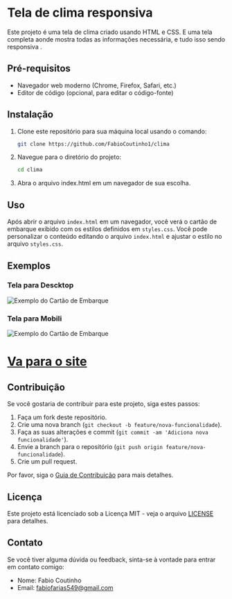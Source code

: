 # Tela de clima responsiva  
Este projeto é uma tela de clima criado usando HTML e CSS. E uma tela completa aonde mostra todas as informações necessária, e tudo isso sendo responsiva .

## Pré-requisitos

- Navegador web moderno (Chrome, Firefox, Safari, etc.)
- Editor de código (opcional, para editar o código-fonte)

## Instalação

1. Clone este repositório para sua máquina local usando o comando:
   ```bash
   git clone https://github.com/FabioCoutinho1/clima
2. Navegue para o diretório do projeto:
    ```bash
    cd clima
3. Abra o arquivo index.html em um navegador de sua escolha.

## Uso

Após abrir o arquivo `index.html` em um navegador, você verá o cartão de embarque exibido com os estilos definidos em `styles.css`. Você pode personalizar o conteúdo editando o arquivo `index.html` e ajustar o estilo no arquivo `styles.css`.

## Exemplos

### Tela para Descktop
![Exemplo do Cartão de Embarque](assets/tela-inteira.png)

### Tela para Mobili
![Exemplo do Cartão de Embarque](assets/tela-reduzida.png)

# [Va para o site](https://fabiocoutinho1.github.io/clima/)

## Contribuição

Se você gostaria de contribuir para este projeto, siga estes passos:

1. Faça um fork deste repositório.
2. Crie uma nova branch (`git checkout -b feature/nova-funcionalidade`).
3. Faça as suas alterações e commit (`git commit -am 'Adiciona nova funcionalidade'`).
4. Envie a branch para o repositório (`git push origin feature/nova-funcionalidade`).
5. Crie um pull request.

Por favor, siga o [Guia de Contribuição](docs/CONTRIBUTING.md) para mais detalhes.

## Licença

Este projeto está licenciado sob a Licença MIT - veja o arquivo [LICENSE](LICENSE) para detalhes.

## Contato

Se você tiver alguma dúvida ou feedback, sinta-se à vontade para entrar em contato comigo:

- Nome: Fabio Coutinho
- Email: fabiofarias549@gmail.com